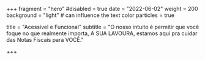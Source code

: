 +++
fragment = "hero"
#disabled = true
date = "2022-06-02"
weight = 200
background = "light" # can influence the text color
particles = true

title = "Acessível e Funcional"
subtitle = "O nosso intuito é permitir que você foque no que realmente importa, A SUA LAVOURA, estamos aqui pra cuidar das Notas Fiscais para VOCÊ."

+++
